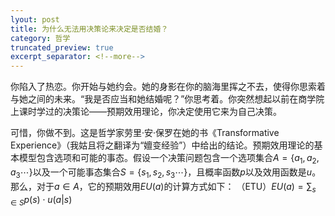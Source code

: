 ```yaml
---
lyout: post
title: 为什么无法用决策论来决定是否结婚？
category: 哲学
truncated_preview: true
excerpt_separator: <!--more-->
---
```


<head>
    <script src="https://cdn.mathjax.org/mathjax/latest/MathJax.js?config=TeX-AMS-MML_HTMLorMML" type="text/javascript"></script>
    <script type="text/x-mathjax-config">
        MathJax.Hub.Config({
            tex2jax: {
            skipTags: ['script', 'noscript', 'style', 'textarea', 'pre'],
            inlineMath: [['$','$']]
            }
        });
    </script>
</head>


你陷入了热恋。你开始与她约会。她的身影在你的脑海里挥之不去，使得你思索着与她之间的未来。“我是否应当和她结婚呢？”你思考着。你突然想起以前在商学院上课时学过的决策论——预期效用理论，你决定使用它来为自己决策。

可惜，你做不到。这是哲学家劳里·安·保罗在她的书《Transformative Experience》（我姑且将之翻译为“嬗变经验”）中给出的结论。预期效用理论的基本模型包含选项和可能的事态。假设一个决策问题包含一个选项集合$A= \{ a_1, a_2, a_3 \cdots \}$以及一个可能事态集合$S= \{ s_1, s_2, s_3 \cdots \}$，且概率函数$p$以及效用函数是$u$。那么，对于$a \in A$，它的预期效用$EU(a)$的计算方式如下：
（ETU）$EU(a) = \displaystyle\sum_{s \in S}p(s) \cdot u(a|s)$
